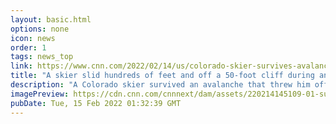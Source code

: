 ```yaml
---
layout: basic.html
options: none
icon: news
order: 1
tags: news_top
link: https://www.cnn.com/2022/02/14/us/colorado-skier-survives-avalanche-trnd/index.html
title: "A skier slid hundreds of feet and off a 50-foot cliff during an avalanche. He survived"
description: "A Colorado skier survived an avalanche that threw him off a 50-foot cliff and sent him sliding hundreds of feet."
imagePreview: https://cdn.cnn.com/cnnnext/dam/assets/220214145109-01-summit-county-rescue-group-video-synd-2.jpg
pubDate: Tue, 15 Feb 2022 01:32:39 GMT
---
```

